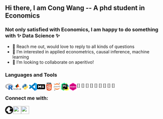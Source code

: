 ## Hi there, I am Cong Wang -- A phd student in Economics

### Not only satisfied with Economics, I am happy to do something with ✨ Data Science ✨ 
- 👋 Reach me out, would love to reply to all kinds of questions
- 👀 I’m interested in applied econometrics, causal inference, machine learning
- 💞️ I’m looking to collaborate on aperitivo!

### Languages and Tools
[<img align="left" height="26px" width="26px" src="https://raw.githubusercontent.com/github/explore/9967ff963a55d73bded346dc749c6401e06417bf/topics/r/r.png" />]
[<img align="left" height="26px" width="26px" src="https://raw.githubusercontent.com/github/explore/80688e429a7d4ef2fca1e82350fe8e3517d3494d/topics/matlab/matlab.png" />]
[<img align="left" height="26px" width="26px" src="https://raw.githubusercontent.com/github/explore/80688e429a7d4ef2fca1e82350fe8e3517d3494d/topics/python/python.png" />]
[<img align="left" height="26px" width="26px" src="https://raw.githubusercontent.com/github/explore/80688e429a7d4ef2fca1e82350fe8e3517d3494d/topics/visual-studio-code/visual-studio-code.png" />]
[<img align="left" height="26px" width="26px" src="https://raw.githubusercontent.com/github/explore/80688e429a7d4ef2fca1e82350fe8e3517d3494d/topics/markdown/markdown.png" />]
[<img align="left" height="26px" width="26px" src="https://raw.githubusercontent.com/github/explore/80688e429a7d4ef2fca1e82350fe8e3517d3494d/topics/html/html.png" />]
[<img align="left" height="26px" width="26px" src="https://raw.githubusercontent.com/github/explore/a4691f04ff219c1c2aa02fc61fda41aa43f1459a/topics/jupyter-notebook/jupyter-notebook.png" />]
[<img align="left" height="26px" width="26px" src="https://raw.githubusercontent.com/github/explore/d8574c7bce27faa27fb879bca56dfe351ee66efd/topics/pycharm/pycharm.png" />]
[<img align="left" height="26px" width="26px" src="https://raw.githubusercontent.com/github/explore/9967ff963a55d73bded346dc749c6401e06417bf/topics/hugo/hugo.png" />]

### Connect me with:
[<img align="left" height="26px" width="26px" src="https://raw.githubusercontent.com/iconic/open-iconic/master/svg/globe.svg" />][website]
[<img align="left" height="26px" width="26px" src="https://unpkg.com/simple-icons@v7/icons/twitter.svg" />][twitter]
[<img align="left" height="26px" width="26px" src="https://unpkg.com/simple-icons@v7/icons/linkedin.svg" />][linkedin]

<br />
<br />

[website]: https://congwang.org
[twitter]: https://twitter.com/hopsss131
[linkedin]: https://www.linkedin.com/in/cong-wang131
[r]: https://rpubs.com/CongWang141

<!---
CongWang141/CongWang141 is a ✨ special ✨ repository because its `README.md` (this file) appears on your GitHub profile.
You can click the Preview link to take a look at your changes.
--->
